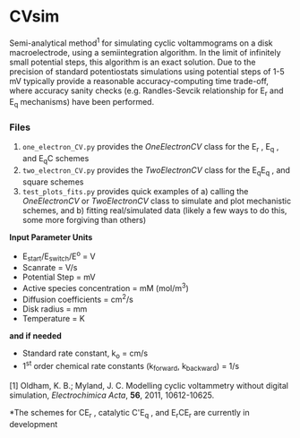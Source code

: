 # CVsim
Semi-analytical method<sup>1</sup> for simulating cyclic voltammograms on a disk macroelectrode, using a semiintegration algorithm. In the limit of infinitely small potential steps, this algorithm is an exact solution. Due to the precision of standard potentiostats simulations using potential steps of 1-5 mV typically provide a reasonable accuracy-computing time trade-off, where accuracy sanity checks (e.g. Randles-Sevcik relationship for E<sub>r</sub> and E<sub>q</sub> mechanisms) have been performed.

### Files
1. `one_electron_CV.py` provides the *OneElectronCV* class for the E<sub>r</sub> , E<sub>q</sub> , and E<sub>q</sub>C schemes
2. `two_electron_CV.py` provides the *TwoElectronCV* class for the E<sub>q</sub>E<sub>q</sub> , and square schemes
3. `test_plots_fits.py` provides quick examples of a) calling the *OneElectronCV* or *TwoElectronCV* class to simulate and plot mechanistic schemes, and b) fitting real/simulated data (likely a few ways to do this, some more forgiving than others)

**Input Parameter Units**
- E<sub>start</sub>/E<sub>switch</sub>/E<sup>o</sup> = V
- Scanrate = V/s
- Potential Step = mV
- Active species concentration = mM (mol/m<sup>3</sup>)
- Diffusion coefficients = cm<sup>2</sup>/s
- Disk radius = mm
- Temperature = K

**and if needed**
- Standard rate constant, k<sub>o</sub> = cm/s
- 1<sup>st</sup> order chemical rate constants (k<sub>forward</sub>, k<sub>backward</sub>) = 1/s




[1] Oldham, K. B.; Myland, J. C. Modelling cyclic voltammetry without 
    digital simulation, *Electrochimica Acta*, **56**, 2011, 10612-10625.

*The schemes for CE<sub>r</sub> , catalytic C'E<sub>q</sub> , and E<sub>r</sub>CE<sub>r</sub> are currently in development
